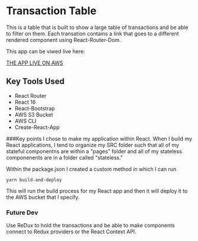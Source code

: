 # Transaction Table
This is a table that is built to show a large table of transactions and be able to filter on them. Each transation contains a link that goes to a different rendered component using React-Router-Dom.

This app can be viwed live here: 

[THE APP LIVE ON AWS](http://appforthestatestreet.s3-website-us-east-1.amazonaws.com/ "The App")


## Key Tools Used
- React Router
- React 16
- React-Bootstrap 
- AWS S3 Bucket
- AWS CLI
- Create-React-App

###Key points
I chose to make my application within React. When I build my React applications, I tend to organize my SRC folder such that all of my stateful componentns are within a "pages" folder and all of my stateless componenents are in a folder called "stateless." 

Within the package.json I created a custom method in which I can run 
```
yarn build-and-deploy
```
This will run the build process for my React app and then it will deploy it to the AWS bucket that I specify.

### Future Dev
Use ReDux to hold the transactions and be able to make components connect to Redux providers or the React Context API. 





